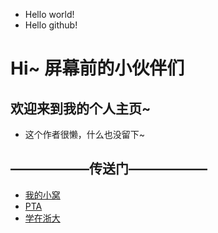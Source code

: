 - Hello world!
- Hello github!
# Hi~ 屏幕前的小伙伴们
## 欢迎来到我的个人主页~
- 这个作者很懒，什么也没留下~

## ——————传送门——————
- [我的小窝](https://github.com/zju1229/Tsingsia229/tree/main)
- [PTA](https://pintia.cn/home)
- [学在浙大](https://courses.zju.edu.cn/user/index#/)

